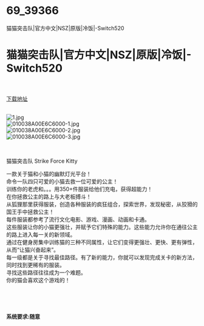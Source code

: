 # 69_39366
猫猫突击队|官方中文|NSZ|原版|冷饭|-Switch520
# 猫猫突击队|官方中文|NSZ|原版|冷饭|-Switch520
 <br/></br>
[下载地址](https://www.switch520.cc/article/39366 "下载地址")
<br/></br>

<p><img title="1.jpg" src="https://www.switch520.cc/muke_img/2022_07_30_9547ce8092507.jpg" alt="1.jpg"><br>
<img title="010038A00E6C6000-1.jpg" src="https://www.switch520.cc/muke_img/2022_07_30_00bbecdb40d47.jpg" alt="010038A00E6C6000-1.jpg"><br>
<img title="010038A00E6C6000-2.jpg" src="https://www.switch520.cc/muke_img/2022_07_30_5178dc34df71a.jpg" alt="010038A00E6C6000-2.jpg"><br>
<img title="010038A00E6C6000-3.jpg" src="https://www.switch520.cc/muke_img/2022_07_30_e40bd34567fe3.jpg" alt="010038A00E6C6000-3.jpg"></p>
<p>&nbsp;</p>
<p>猫猫突击队 Strike Force Kitty</p>
<p>一款关于猫和小猫的幽默灯光平台！<br>
命令一队四只可爱的小猫去救一位可爱的公主！<br>
训练你的老虎和。。。用350+件服装给他们充电，获得超能力！<br>
在你拯救公主的路上与大老板搏斗！<br>
从狐狸那里获得服装，创造各种服装的疯狂组合，探索世界，发现秘密，从狡猾的国王手中拯救公主！<br>
每件服装都参考了流行文化电影、游戏、漫画、动画和卡通。<br>
这些服装让你的小猫更强壮，并赋予它们特殊的能力。这些能力允许你在通往公主的路上进入每一关的新领域。<br>
通过在健身房集中训练猫的三种不同属性，让它们变得更强壮、更快、更有弹性，从而“让猫兴奋起来”。<br>
每一级都是关于寻找最佳路径。有了新的能力，你就可以发现完成关卡的新方法，同时找到更稀有的服装。<br>
寻找这些路径往往成为一个难题。<br>
你的猫会喜欢这个游戏的！</p>
<p>&nbsp;</p>
<p>&nbsp;</p>
<p><strong>系统要求:随意</strong></p>


